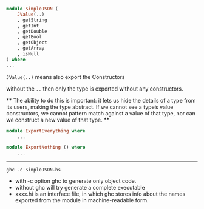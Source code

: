 ```haskell
module SimpleJSON (
    JValue(..)
    , getString
    , getInt
    , getDouble
    , getBool
    , getObject
    , getArray
    , isNull
) where
...
```
`JValue(..)` means also export the Constructors

without the `..` then only the type is exported without any constructors.

 ** The ability to do this is important: it lets us hide the details of a type from its users, making the type abstract. If we cannot see a type’s value constructors, we cannot pattern match against a value of that type, nor can we construct a new value of that type. **


```haskell
module ExportEverything where
    ...
```
```haskell
module ExportNothing () where
    ...
```

---

`ghc -c SimpleJSON.hs`
- with -c option ghc to generate only object code.
- without ghc will try generate a complete executable
- xxxx.hi is an interface file, in which ghc stores info about the names exported from the module in machine-readable form.